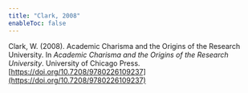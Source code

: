 ```yaml
---
title: "Clark, 2008"
enableToc: false
---
```


Clark, W. (2008). Academic Charisma and the Origins of the Research University. In *Academic Charisma and the Origins of the Research University*. University of Chicago Press. [https://doi.org/10.7208/9780226109237](https://doi.org/10.7208/9780226109237)
